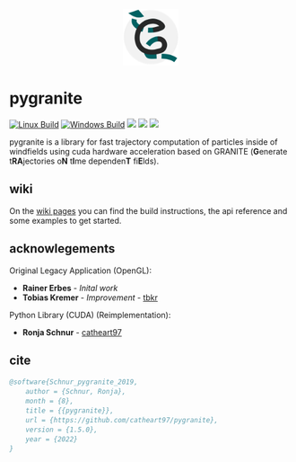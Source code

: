 <p align="center">
<img src="assets/granite.png" width="100"/>
</p>

# pygranite

[![Linux Build](https://github.com/catheart97/pygranite/actions/workflows/linux-build.yml/badge.svg)](https://github.com/catheart97/pygranite/actions/workflows/linux-build.yml)
[![Windows Build](https://github.com/catheart97/pygranite/actions/workflows/windows-build.yml/badge.svg)](https://github.com/catheart97/pygranite/actions/workflows/windows-build.yml)
![](https://img.shields.io/github/v/release/catheart97/pygranite?label=Latest%20Release)
![](https://img.shields.io/github/license/catheart97/pygranite?label=License)
![](https://img.shields.io/badge/Platform-Windows%20%7C%20Linux-red)

pygranite is a library for fast trajectory computation of particles inside of windfields using cuda hardware acceleration based on GRANITE (**G**enerate t**RA**jectories o**N** t**I**me dependen**T** fi**E**lds).

## wiki

On the [wiki pages](https://github.com/catheart97/pygranite/wiki) you can find the build instructions, the api reference and some examples to get started.

## acknowlegements

Original Legacy Application (OpenGL):
* **Rainer Erbes** - *Inital work* 
* **Tobias Kremer** - *Improvement* - [tbkr](https://github.com/tbkr)

Python Library (CUDA) (Reimplementation):
* **Ronja Schnur** - [catheart97](https://github.com/catheart97)

## cite

```bibtex
@software{Schnur_pygranite_2019,
    author = {Schnur, Ronja},
    month = {8},
    title = {{pygranite}},
    url = {https://github.com/catheart97/pygranite},
    version = {1.5.0},
    year = {2022}
}
```